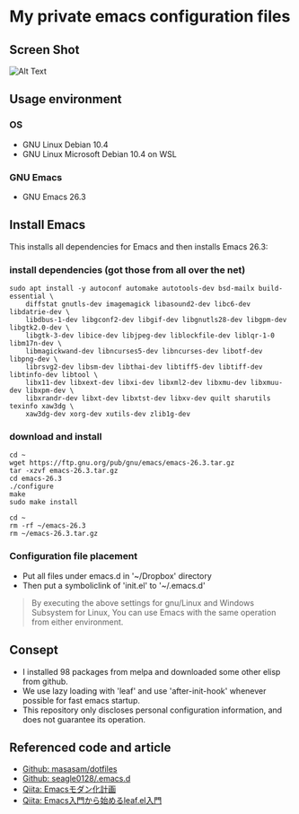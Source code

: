 # My private emacs configuration files

## Screen Shot

![Alt Text](https://live.staticflickr.com/65535/49926261857_681f86531b_b.jpg)

## Usage environment

### OS
  * GNU Linux Debian 10.4
  * GNU Linux Microsoft Debian 10.4 on WSL

### GNU Emacs
 * GNU Emacs 26.3

## Install Emacs

This installs all dependencies for Emacs and then installs Emacs 26.3:

### install dependencies (got those from all over the net)

``` shell
sudo apt install -y autoconf automake autotools-dev bsd-mailx build-essential \
    diffstat gnutls-dev imagemagick libasound2-dev libc6-dev libdatrie-dev \
    libdbus-1-dev libgconf2-dev libgif-dev libgnutls28-dev libgpm-dev libgtk2.0-dev \
    libgtk-3-dev libice-dev libjpeg-dev liblockfile-dev liblqr-1-0 libm17n-dev \
    libmagickwand-dev libncurses5-dev libncurses-dev libotf-dev libpng-dev \
    librsvg2-dev libsm-dev libthai-dev libtiff5-dev libtiff-dev libtinfo-dev libtool \
    libx11-dev libxext-dev libxi-dev libxml2-dev libxmu-dev libxmuu-dev libxpm-dev \
    libxrandr-dev libxt-dev libxtst-dev libxv-dev quilt sharutils texinfo xaw3dg \
    xaw3dg-dev xorg-dev xutils-dev zlib1g-dev

```

### download and install

``` shell
cd ~
wget https://ftp.gnu.org/pub/gnu/emacs/emacs-26.3.tar.gz
tar -xzvf emacs-26.3.tar.gz
cd emacs-26.3
./configure
make
sudo make install

cd ~
rm -rf ~/emacs-26.3
rm ~/emacs-26.3.tar.gz

```

### Configuration file placement

* Put all files under emacs.d in '~/Dropbox' directory
* Then put a symboliclink of 'init.el' to  '~/.emacs.d'

>By executing the above settings for gnu/Linux and Windows Subsystem for Linux,
>You can use Emacs with the same operation from either environment.

## Consept

  * I installed 98 packages from melpa and downloaded some other elisp from github.
  * We use lazy loading with 'leaf' and use 'after-init-hook' whenever possible for fast emacs startup.
  * This repository only discloses personal configuration information, and does not guarantee its operation.

## Referenced code and article

  * [Github: masasam/dotfiles](https://github.com/masasam/dotfiles)
  * [Github: seagle0128/.emacs.d](https://github.com/seagle0128/.emacs.d)
  * [Qiita: Emacsモダン化計画](https://qiita.com/Ladicle/items/feb5f9dce9adf89652cf)
  * [Qiita: Emacs入門から始めるleaf.el入門](https://qiita.com/conao3/items/347d7e472afd0c58fbd7) 

